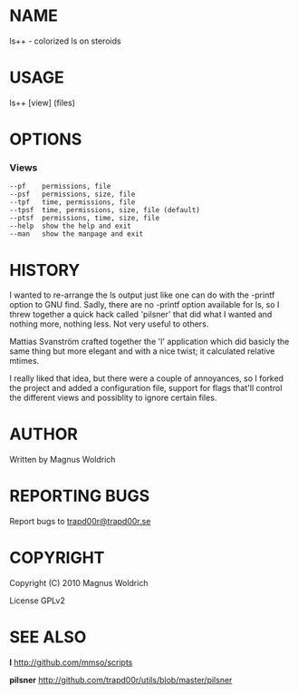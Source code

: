 # NAME

ls++ - colorized ls on steroids

# USAGE

ls++ [view] (files)

# OPTIONS

### Views

    --pf    permissions, file
    --psf   permissions, size, file
    --tpf   time, permissions, file
    --tpsf  time, permissions, size, file (default)
    --ptsf  permissions, time, size, file
    --help  show the help and exit
    --man   show the manpage and exit

# HISTORY

I wanted to re-arrange the ls output just like one can do with the -printf
option to GNU find. Sadly, there are no -printf option available for ls, so I
threw together a quick hack called 'pilsner' that did what I wanted and nothing
more, nothing less. Not very useful to others.

Mattias Svanström crafted together the 'l' application which did basicly the
same thing but more elegant and with a nice twist; it calculated relative
mtimes.

I really liked that idea, but there were a couple of annoyances, so I forked the
project and added a configuration file, support for flags that'll control the
different views and possiblity to ignore certain files.

# AUTHOR

Written by Magnus Woldrich

# REPORTING BUGS

Report bugs to trapd00r@trapd00r.se

# COPYRIGHT

Copyright (C) 2010 Magnus Woldrich

License GPLv2

# SEE ALSO

__l__ <http://github.com/mmso/scripts>

__pilsner__ <http://github.com/trapd00r/utils/blob/master/pilsner>
